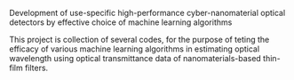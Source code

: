 Development of use-specific high-performance cyber-nanomaterial optical detectors by effective choice of machine learning algorithms

This project is collection of several codes, for the purpose of teting the efficacy of various machine learning algorithms in estimating optical wavelength using optical transmittance data of nanomaterials-based thin-film filters.


